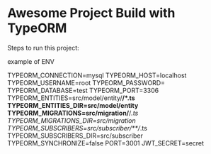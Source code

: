 # Awesome Project Build with TypeORM

Steps to run this project:

example of ENV

TYPEORM_CONNECTION=mysql
TYPEORM_HOST=localhost
TYPEORM_USERNAME=root
TYPEORM_PASSWORD=
TYPEORM_DATABASE=test
TYPEORM_PORT=3306
TYPEORM_ENTITIES=src/model/entity/**/*.ts
TYPEORM_ENTITIES_DIR=src/model/entity
TYPEORM_MIGRATIONS=src/migration/**/*.ts
TYPEORM_MIGRATIONS_DIR=src/migration
TYPEORM_SUBSCRIBERS=src/subscriber/**/*.ts
TYPEORM_SUBSCRIBERS_DIR=src/subscriber
TYPEORM_SYNCHRONIZE=false
PORT=3001
JWT_SECRET=secret

